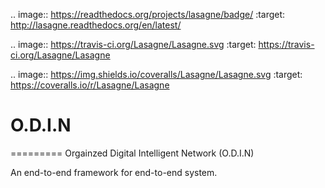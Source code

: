 .. image:: https://readthedocs.org/projects/lasagne/badge/
    :target: http://lasagne.readthedocs.org/en/latest/

.. image:: https://travis-ci.org/Lasagne/Lasagne.svg
    :target: https://travis-ci.org/Lasagne/Lasagne

.. image:: https://img.shields.io/coveralls/Lasagne/Lasagne.svg
    :target: https://coveralls.io/r/Lasagne/Lasagne

# O.D.I.N
=========
Orgainzed Digital Intelligent Network (O.D.I.N)

An end-to-end framework for end-to-end system.